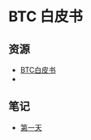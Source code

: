 # BTC 白皮书

## 资源
- [BTC白皮书](https://bitcoin.org/files/bitcoin-paper/bitcoin_zh_cn.pdf)
- 

## 笔记
- [第一天](./DAY1/README.md)